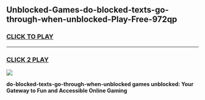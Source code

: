 
## Unblocked-Games-do-blocked-texts-go-through-when-unblocked-Play-Free-972qp
<h3>
<a href="https://premium76.site?title=do-blocked-texts-go-through-when-unblocked&ref=18A1">CLICK TO PLAY</a></h3>
<hr>

<h3>
<a href="https://premium76.site?title=do-blocked-texts-go-through-when-unblocked&ref=18A1">CLICK 2 PLAY</a>
  
</h3>

<a href="https://premium76.site?title=do-blocked-texts-go-through-when-unblocked&ref=18A1"><img src="https://clearcache.store/games.png"></a>


**do-blocked-texts-go-through-when-unblocked games unblocked: Your Gateway to Fun and Accessible Online Gaming**
